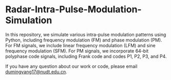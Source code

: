# Radar-Intra-Pulse-Modulation-Simulation


In this repository, we simulate various intra-pulse modulation patterns using Python, including frequency modulation (FM) and phase modulation (PM). For FM signals, we include linear frequency modulation (LFM) and sine frequency modulation (SFM). For PM signals, we incorporate 64-bit polyphase code signals, including Frank code and codes P1, P2, P3, and P4.


If you have any question about our work or code, please email dumingyang17@nudt.edu.cn.

